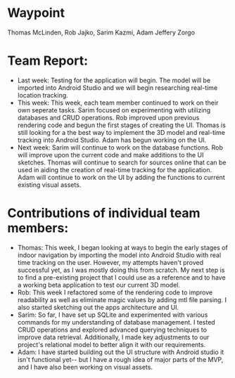 # Waypoint
Thomas McLinden, Rob Jajko, Sarim Kazmi, Adam Jeffery Zorgo

# Team Report:
- Last week: Testing for the application will begin. The model will be imported into Android Studio and we will begin researching real-time location tracking.
- This week: This week, each team member continued to work on their own seperate tasks. Sarim focused on experimenting with utilizing databases and CRUD operations. Rob improved upon previous rendering code and begun the first stages of creating the UI. Thomas is still looking for a the best way to implement the 3D model and real-time tracking into Android Studio. Adam has begun working on the UI.
- Next week: Sarim will continue to work on the database functions. Rob will improve upon the current code and make additions to the UI sketches. Thomas will continue to search for sources online that can be used in aiding the creation of real-time tracking for the application. Adam will continue to work on the UI by adding the functions to current existing visual assets.
# Contributions of individual team members:
- Thomas: This week, I began looking at ways to begin the early stages of indoor navigation by importing the model into Android Studio with real time tracking on the user. However, my attempts haven't proved successful yet, as I was mostly doing this from scratch. My next step is to find a pre-existing project that I could use as a reference and to have a working beta application to test our current 3D model.
- Rob: This week I refactored some of the rendering code to improve readability as well as eliminate magic values by adding mtl file parsing. I also started sketching out the apps architecture and UI.
- Sarim: So far, I have set up SQLite and experimented with various commands for my understanding of database management. I tested CRUD operations and explored advanced querying techniques to improve data retrieval. Additionally, I made key adjustments to our project's relational model to better align it with our requirements.
- Adam: I have started building out the UI structure with Android studio it isn't functional yet-- but I have a rough idea of major parts of the MVP, and I have also been working on visual assets.